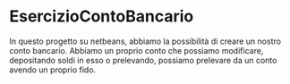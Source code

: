 # EsercizioContoBancario

In questo progetto su netbeans, abbiamo la possibilità di creare un nostro conto bancario.
Abbiamo un proprio conto che possiamo modificare, depositando soldi in esso o prelevando,
possiamo prelevare da un conto avendo un proprio fido.
